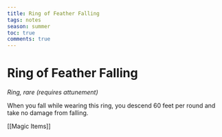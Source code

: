 ---title: Ring of Feather Fallingtags: notesseason: summertoc: truecomments: true---
# Ring of Feather Falling

*Ring, rare (requires attunement)*

When you fall while wearing this ring, you descend 60 feet per round and take no damage from falling.


[[Magic Items]]
